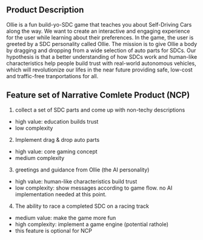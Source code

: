 ## Product Description

Ollie is a fun build-yo-SDC game that teaches you about Self-Driving Cars along the way. We want to create an interactive and engaging experience for the user while learning about their preferences. In the game, the user is greeted by a SDC personality called Ollie. The mission is to give Ollie a body by dragging and dropping from a wide selection of auto parts for SDCs. Our hypothesis is that a better understanding of how SDCs work and human-like characteristics help people build trust with real-world autonomous vehicles,  which will revolutionize our lifes in the near future providing safe, low-cost and traffic-free tranportations for all.

## Feature set of Narrative Comlete Product (NCP)

1. collect a set of SDC parts and come up with non-techy descriptions
  * high value: education builds trust
  * low complexity
2. Implement drag & drop auto parts
  * high value: core gaming concept
  * medium complexity
3. greetings and guidance from Ollie (the AI personality)
  * high value: human-like characteristics build trust
  * low complexity: show messages according to game flow. no AI implementation needed at this point.
4. The ability to race a completed SDC on a racing track
  * medium value: make the game more fun
  * high complexity: implement a game engine (potential rathole)
  * this feature is optional for NCP
